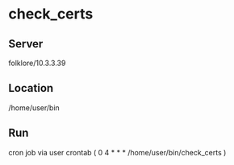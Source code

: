 # check_certs
## Server
folklore/10.3.3.39
## Location
/home/user/bin
## Run
cron job via user crontab ( 0 4 * * * /home/user/bin/check_certs )
